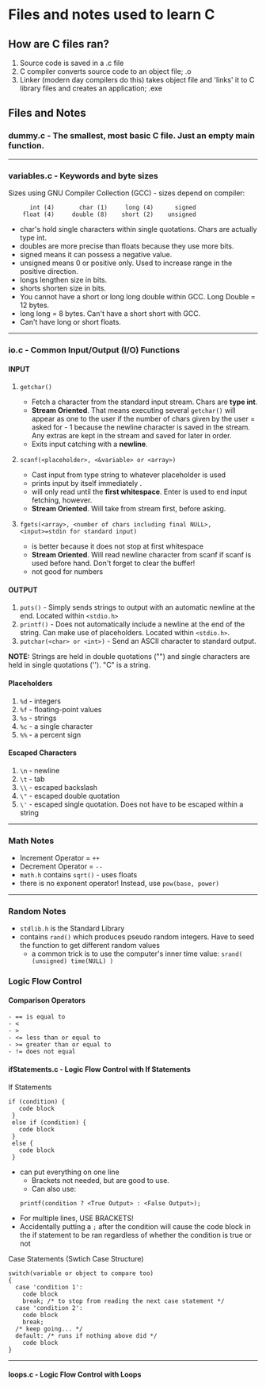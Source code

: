 # Files and notes used to learn C

## How are C files ran?
1. Source code is saved in a .c file
2. C compiler converts source code to an object file; .o
3. Linker (modern day compilers do this) takes object file and 'links' it to C library files and creates an application; .exe


## Files and Notes


### dummy.c - The smallest, most basic C file. Just an empty main function.

----

### variables.c - Keywords and byte sizes
Sizes using GNU Compiler Collection (GCC) - sizes depend on compiler:
```
      int (4)       char (1)     long (4)      signed
    float (4)     double (8)    short (2)    unsigned
```
  - char's hold single characters within single quotations. Chars are actually type int.
  - doubles are more precise than floats because they use more bits.
  - signed means it can possess a negative value.
  - unsigned means 0 or positive only. Used to increase range in the positive direction.
  - longs lengthen size in bits.
  - shorts shorten size in bits.
  - You cannot have a short or long long double within GCC. Long Double = 12  bytes.
  - long long = 8 bytes. Can't have a short short with GCC.
  - Can't have long or short floats.

----

### io.c - Common Input/Output (I/O) Functions
#### INPUT
1. `getchar()`
   - Fetch a character from the standard input stream. Chars are **type int**.
   - **Stream Oriented**. That means executing several `getchar()` will appear as one to the user if the number of chars given by the user = asked for - 1 because the newline character is saved in the stream. Any extras are kept in the stream and saved for later in order.
   - Exits input catching with a **newline**.

3. `scanf(<placeholder>, <&variable> or <array>)`
   - Cast input from type string to whatever placeholder is used
   - prints input by itself immediately .
   - will only read until the **first whitespace**. Enter is used to end input fetching, however.
   - **Stream Oriented**. Will take from stream first, before asking.

4. `fgets(<array>, <number of chars including final NULL>, <input>=stdin for standard input)`
   - is better because it does not stop at first whitespace
   - **Stream Oriented**. Will read newline character from scanf if scanf is used before hand. Don't forget to clear the buffer!
   - not good for numbers

#### OUTPUT
1. `puts()` - Simply sends strings to output with an automatic newline at the end. Located within `<stdio.h>`
2. `printf()` - Does not automatically include a newline at the end of the string. Can make use of placeholders. Located within `<stdio.h>`.
3. `putchar(<char> or <int>)` - Send an ASCII character to standard output.

**NOTE:** Strings are held in double quotations ("") and single characters are held in single quotations (''). "C" is a string.

  #### Placeholders
  1. `%d` - integers
  2. `%f` - floating-point values
  3. `%s` - strings
  4. `%c` - a single character
  5. `%%` - a percent sign

  #### Escaped Characters
  1. `\n` - newline
  2. `\t` - tab
  3. `\\` - escaped backslash
  4. `\"` - escaped double quotation
  5. `\'` - escaped single quotation. Does not have to be escaped within a string

------

### Math Notes
- Increment Operator = `++`
- Decrement Operator = `--`
- `math.h` contains `sqrt()` - uses floats
- there is no exponent operator! Instead, use `pow(base, power)`

------

### Random Notes
- `stdlib.h` is the Standard Library
- contains `rand()` which produces pseudo random integers. Have to seed the function to get different random values
  - a common trick is to use the computer's inner time value:
    `srand( (unsigned) time(NULL) )`


### Logic Flow Control
#### Comparison Operators
    - == is equal to
    - <
    - >
    - <= less than or equal to
    - >= greater than or equal to
    - != does not equal

#### ifStatements.c - Logic Flow Control with If Statements
If Statements
```
if (condition) {
   code block
 }
 else if (condition) {
   code block
 }
 else {
   code block
 }
 ```

- can put everything on one line
  - Brackets not needed, but are good to use.
  - Can also use: <br>
   ```
   printf(condition ? <True Output> : <False Output>);
   ```
- For multiple lines, USE BRACKETS!
- Accidentally putting a `;` after the condition will cause the code block in the if statement to be ran regardless of whether the condition is true or not

Case Statements (Swtich Case Structure)
```
switch(variable or object to compare too)
{
  case 'condition 1':
    code block
    break; /* to stop from reading the next case statement */
  case 'condition 2':
    code block
    break;
  /* keep going... */
  default: /* runs if nothing above did */
    code block
}
```

----

#### loops.c - Logic Flow Control with Loops


































